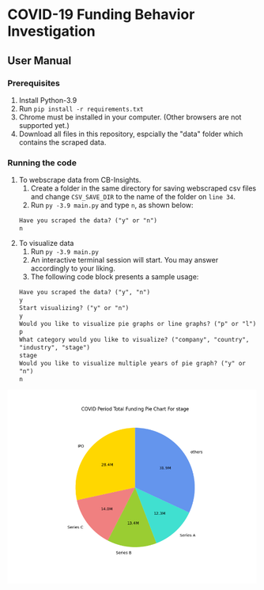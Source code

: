 # COVID-19 Funding Behavior Investigation
## User Manual
### Prerequisites
1. Install Python-3.9
2. Run `pip install -r requirements.txt`
3. Chrome must be installed in your computer. (Other browsers are not supported yet.)
4. Download all files in this repository, espcially the "data" folder which contains the scraped data.
### Running the code
1. To webscrape data from CB-Insights.
    1. Create a folder in the same directory for saving webscraped csv files and change `CSV_SAVE_DIR` to the name of the folder on `line 34`.
    2. Run `py -3.9 main.py` and type `n`, as shown below:
    ```
    Have you scraped the data? ("y" or "n")
    n
    ```
2. To visualize data
    1. Run `py -3.9 main.py`
    2. An interactive terminal session will start. You may answer accordingly to your liking.
    3. The following code block presents a sample usage:
    ```
    Have you scraped the data? ("y", "n")
    y
    Start visualizing? ("y" or "n")
    y
    Would you like to visualize pie graphs or line graphs? ("p" or "l")
    p
    What category would you like to visualize? ("company", "country", "industry", "stage")
    stage
    Would you like to visualize multiple years of pie graph? ("y" or "n")
    n
    ```
![Output image from the sample code block](figures/stage-pie.png)

